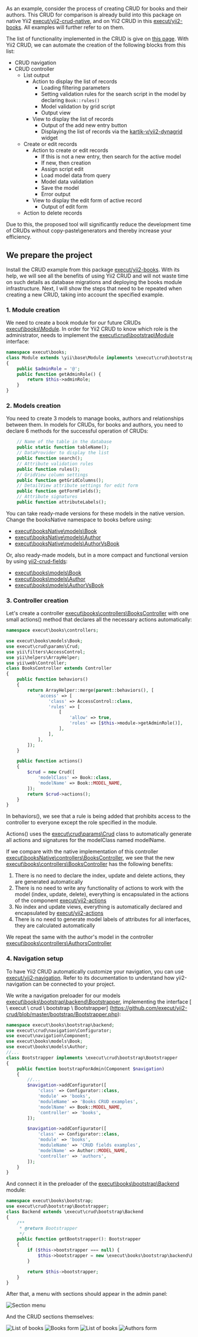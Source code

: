 As an example, consider the process of creating CRUD for books and their authors.
This CRUD for comparison is already build into this package on native Yii2 [execut/yii2-crud-native](https://github.com/execut/yii2-crud-native), and on Yii2 CRUD in this [execut/yii2-books](https://github.com/execut/yii2-books).
All examples will further refer to on them.

The list of functionality implemented in the CRUD is give on [this page](https://github.com/execut/yii2-books-native/blob/master/docs/guide/implemented-functionality.md).
With Yii2 CRUD, we can automate the creation of the following blocks from this list:
* CRUD navigation
* CRUD controller
    * List output
        * Action to display the list of records
           * Loading filtering parameters
           * Setting validation rules for the search script in the model by declaring ``` Book::rules() ```
           * Model validation by grid script
           * Output view
        * View to display the list of records
           * Output of the add new entry button
           * Displaying the list of records via the [kartik-v/yii2-dynagrid](https://github.com/kartik-v/yii2-dynagrid) widget
    * Create or edit records
        * Action to create or edit records
            * If this is not a new entry, then search for the active model
            * If new, then creation
            * Assign script edit
            * Load model data from query
            * Model data validation
            * Save the model
            * Error output
        * View to display the edit form of  active record
            * Output of edit form
    * Action to delete records

Due to this, the proposed tool will significantly reduce the development time of CRUDs without copy-paste\generators and thereby increase your efficiency.

## We prepare the project
Install the CRUD example from this package [execut/yii2-books](https://github.com/execut/yii2-books).
With its help, we will see all the benefits of using Yii2 CRUD and will not waste time on such details as database migrations and deploying the books module infrastructure.
Next, I will show the steps that need to be repeated when creating a new CRUD, taking into account the specified example.

### 1. Module creation
We need to create a book module for our future CRUDs [execut\books\Module](https://github.com/execut/yii2-books/blob/master/Module.php).
In order for Yii2 CRUD to know which role is the administrator, needs to implement the [execut\crud\bootstrap\Module](https://github.com/execut/yii2-crud/blob/master/bootstrap/Module.php) interface:
```php
namespace execut\books;
class Module extends \yii\base\Module implements \execut\crud\bootstrap\Module
{
    public $adminRole = '@';
    public function getAdminRole() {
        return $this->adminRole;
    }
}
```

### 2. Models creation
You need to create 3 models to manage books, authors and relationships between them.
In models for CRUDs, for books and authors, you need to declare 6 methods for the successful operation of CRUDs:
```php
    // Name of the table in the database
    public static function tableName();
    // DataProvider to display the list
    public function search();
    // Attribute validation rules
    public function rules();
    // GridView column settings
    public function getGridColumns();
    // DetailView attribute settings for edit form
    public function getFormFields();
    // Attribute signatures
    public function attributeLabels();
```
You can take ready-made versions for these models in the native version. Change the booksNative namespace to books before using:
* [execut\booksNative\models\Book](https://github.com/execut/yii2-books-native/blob/master/models/Book.php)
* [execut\booksNative\models\Author](https://github.com/execut/yii2-books-native/blob/master/models/Author.php)
* [execut\booksNative\models\AuthorVsBook](https://github.com/execut/yii2-books-native/blob/master/models/AuthorVsBook.php)

Or, also ready-made models, but in a more compact and functional version by using [yii2-crud-fields](https://github.com/execut/yii2-crud-fields):
* [execut\books\models\Book](https://github.com/execut/yii2-books/blob/master/models/Book.php)
* [execut\books\models\Author](https://github.com/execut/yii2-books/blob/master/models/Author.php)
* [execut\books\models\AuthorVsBook](https://github.com/execut/yii2-books/blob/master/models/AuthorVsBook.php)

### 3. Controller creation
Let's create a controller [execut\books\controllers\BooksController](https://github.com/execut/yii2-books/blob/master/controllers/BooksController.php) with one small actions() method that declares all the necessary actions automatically:

```php
namespace execut\books\controllers;

use execut\books\models\Book;
use execut\crud\params\Crud;
use yii\filters\AccessControl;
use yii\helpers\ArrayHelper;
use yii\web\Controller;
class BooksController extends Controller
{
    public function behaviors()
    {
        return ArrayHelper::merge(parent::behaviors(), [
            'access' => [
                'class' => AccessControl::class,
                'rules' => [
                    [
                        'allow' => true,
                        'roles' => [$this->module->getAdminRole()],
                    ],
                ],
            ],
        ]);
    }

    public function actions()
    {
        $crud = new Crud([
            'modelClass' => Book::class,
            'modelName' => Book::MODEL_NAME,
        ]);
        return $crud->actions();
    }
}
```

In behaviors(), we see that a rule is being added that prohibits access to the controller to everyone except the role specified in the module.

Actions() uses the [execut\crud\params\Crud](https://github.com/execut/yii2-crud/blob/master/params/Crud.php) class to automatically generate all actions and signatures for the modelClass named modelName.

If we compare with the native implementation of this controller [execut\booksNative\controllers\BooksController](https://github.com/execut/yii2-books-native/blob/master/controllers/BooksController.php), we see that the new [execut\books\controllers\BooksController](https://github.com/execut/yii2-books/blob/master/controllers/BooksController.php) has the following benefits:
1. There is no need to declare the index, update and delete actions, they are generated automatically
1. There is no need to write any functionality of actions to work with the model (index, update, delete), everything is encapsulated in the actions of the component [execut/yii2-actions](https://github.com/execut/yii2-actions)
1. No index and update views, everything is automatically declared and encapsulated by [execut/yii2-actions](https://github.com/execut/yii2-actions)
1. There is no need to generate model labels of attributes for all interfaces, they are calculated automatically

We repeat the same with the author's model in the controller [execut\books\controllers\AuthorsController](https://github.com/execut/yii2-books/blob/master/controllers/AuthorsController.php)

### 4. Navigation setup
To have Yii2 CRUD automatically customize your navigation, you can use [execut/yii2-navigation](https://github.com/execut/yii2-navigation).
Refer to its documentation to understand how yii2-navigation can be connected to your project.

We write a navigation preloader for our models [execut\books\bootstrap\backend\Bootstrapper](https://github.com/execut/yii2-books/blob/master/bootstrap/backend/Bootstrapper.php), implementing the interface [ \ execut \ crud \ bootstrap \ Bootstrapper] (https://github.com/execut/yii2-crud/blob/master/bootstrap/Bootstrapper.php):
```php
namespace execut\books\bootstrap\backend;
use execut\crud\navigation\Configurator;
use execut\navigation\Component;
use execut\books\models\Book;
use execut\books\models\Author;
//...
class Bootstrapper implements \execut\crud\bootstrap\Bootstrapper
{
    public function bootstrapForAdmin(Component $navigation)
    {
        //...
        $navigation->addConfigurator([
            'class' => Configurator::class,
            'module' => 'books',
            'moduleName' => 'Books CRUD examples',
            'modelName' => Book::MODEL_NAME,
            'controller' => 'books',
        ]);

        $navigation->addConfigurator([
            'class' => Configurator::class,
            'module' => 'books',
            'moduleName' => 'СRUD fields examples',
            'modelName' => Author::MODEL_NAME,
            'controller' => 'authors',
        ]);
    }
}
```

And connect it in the preloader of the [execut\books\bootstrap\Backend](https://github.com/execut/yii2-books/blob/master/bootstrap/Backend.php) module:
```php
namespace execut\books\bootstrap;
use execut\crud\bootstrap\Bootstrapper;
class Backend extends \execut\crud\bootstrap\Backend
{
    /**
     * @return Bootstrapper
     */
    public function getBootstrapper(): Bootstrapper
    {
        if ($this->bootstrapper === null) {
            $this->bootstrapper = new \execut\books\bootstrap\backend\Bootstrapper;
        }

        return $this->bootstrapper;
    }
}
```

After that, a menu with sections should appear in the admin panel:

![Section menu](https://raw.githubusercontent.com/execut/yii2-crud/master/docs/guide/i/books-menu.jpg)

And the CRUD sections themselves:

![List of books](https://raw.githubusercontent.com/execut/yii2-crud/master/docs/guide/i/books-list.jpg)
![Books form](https://raw.githubusercontent.com/execut/yii2-crud/master/docs/guide/i/books-form.jpg)
![List of books](https://raw.githubusercontent.com/execut/yii2-crud/master/docs/guide/i/authors-list.jpg)
![Authors form](https://raw.githubusercontent.com/execut/yii2-crud/master/docs/guide/i/authors-form.jpg)
